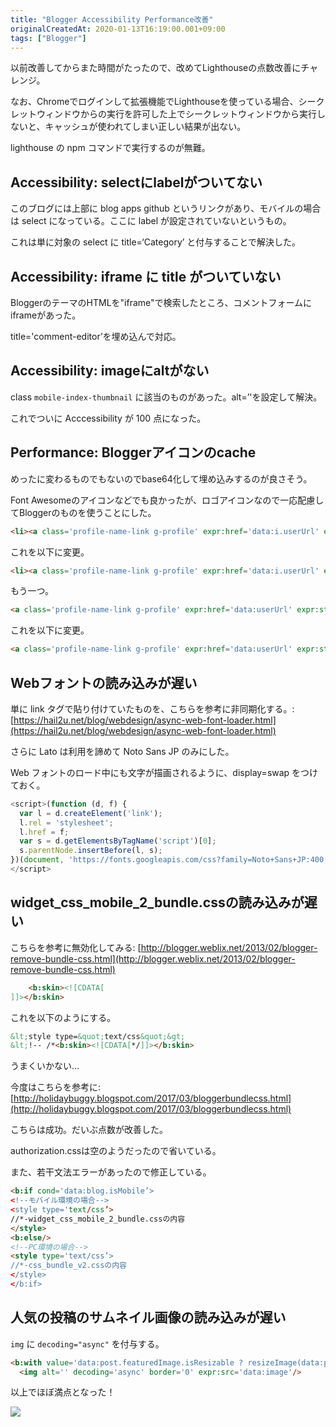 ```yaml
---
title: "Blogger Accessibility Performance改善"
originalCreatedAt: 2020-01-13T16:19:00.001+09:00
tags: ["Blogger"]
---
```

以前改善してからまた時間がたったので、改めてLighthouseの点数改善にチャレンジ。

なお、Chromeでログインして拡張機能でLighthouseを使っている場合、シークレットウィンドウからの実行を許可した上でシークレットウィンドウから実行しないと、キャッシュが使われてしまい正しい結果が出ない。

lighthouse の npm コマンドで実行するのが無難。
<!--more-->
## Accessibility: selectにlabelがついてない

このブログには上部に blog apps github というリンクがあり、モバイルの場合は select になっている。ここに label が設定されていないというもの。

これは単に対象の select に title=‘Category’ と付与することで解決した。

## Accessibility: iframe に title がついていない

BloggerのテーマのHTMLを"iframe"で検索したところ、コメントフォームにiframeがあった。

title='comment-editor’を埋め込んで対応。

## Accessibility: imageにaltがない

class `mobile-index-thumbnail` に該当のものがあった。alt=’'を設定して解決。

これでついに Acccessibility が 100 点になった。

## Performance: Bloggerアイコンのcache

めったに変わるものでもないのでbase64化して埋め込みするのが良さそう。

Font Awesomeのアイコンなどでも良かったが、ロゴアイコンなので一応配慮してBloggerのものを使うことにした。

```html
<li><a class='profile-name-link g-profile' expr:href='data:i.userUrl' expr:style='&quot;background-image: url(&quot; + data:i.profileLogo + &quot;);&quot;'><data:i.display-name/></a></li>
```

これを以下に変更。

```html
<li><a class='profile-name-link g-profile' expr:href='data:i.userUrl' expr:style='&quot;background-image: url(data:image/png;base64,iVBORw0KGgoAAAANSUhEUgAAABAAAAAQCAYAAAAf8/9hAAAA3klEQVQ4y2P4l8YUCsT/ycT6DBRoBmNMA5IZ/v+LB+IYKI5lgIgRZUACUOH2jv//3j/5/+//fwj+8/P/vyNz/v8rliRgQDJUM0jTv39oGCh2ceP/f0kMeAwAORtkM0gDyJBzqyEYZiCILpXCYwDIvzDF1/YAFUtCMIgNM2BVyf9/hWJEGPD3LyIMQGx0sRgGEgxAN4goA2BeqJCDYHSvYDUAWyCCQh6EkQPz08v//+IYSI3GfwiD58cTSEggBSBb0MMAJAaSS2AgkJRBOA4pKcNwHAOReYGMzKRPgQEGAIvy2M2lOZIeAAAAAElFTkSuQmCC);&quot;'><data:i.display-name/></a></li>
```

もう一つ。

```html
<a class='profile-name-link g-profile' expr:href='data:userUrl' expr:style='&quot;background-image: url(&quot; + data:profileLogo + &quot;);&quot;' rel='author'>
```

これを以下に変更。

```html
<a class='profile-name-link g-profile' expr:href='data:userUrl' expr:style='&quot;background-image: url(data:image/png;base64,iVBORw0KGgoAAAANSUhEUgAAABAAAAAQCAYAAAAf8/9hAAAA3klEQVQ4y2P4l8YUCsT/ycT6DBRoBmNMA5IZ/v+LB+IYKI5lgIgRZUACUOH2jv//3j/5/+//fwj+8/P/vyNz/v8rliRgQDJUM0jTv39oGCh2ceP/f0kMeAwAORtkM0gDyJBzqyEYZiCILpXCYwDIvzDF1/YAFUtCMIgNM2BVyf9/hWJEGPD3LyIMQGx0sRgGEgxAN4goA2BeqJCDYHSvYDUAWyCCQh6EkQPz08v//+IYSI3GfwiD58cTSEggBSBb0MMAJAaSS2AgkJRBOA4pKcNwHAOReYGMzKRPgQEGAIvy2M2lOZIeAAAAAElFTkSuQmCC);&quot;' rel='author'>
```

## Webフォントの読み込みが遅い

単に link タグで貼り付けていたものを、こちらを参考に非同期化する。: [https://hail2u.net/blog/webdesign/async-web-font-loader.html](https://hail2u.net/blog/webdesign/async-web-font-loader.html)

さらに Lato は利用を諦めて Noto Sans JP のみにした。

Web フォントのロード中にも文字が描画されるように、display=swap をつけておく。

```javascript
<script>(function (d, f) {
  var l = d.createElement('link');
  l.rel = 'stylesheet';
  l.href = f;
  var s = d.getElementsByTagName('script')[0];
  s.parentNode.insertBefore(l, s);
})(document, 'https://fonts.googleapis.com/css?family=Noto+Sans+JP:400,700&display=swap');
</script>
```

## widget\_css\_mobile\_2\_bundle.cssの読み込みが遅い

こちらを参考に無効化してみる: [http://blogger.weblix.net/2013/02/blogger-remove-bundle-css.html](http://blogger.weblix.net/2013/02/blogger-remove-bundle-css.html)

```html
    <b:skin><![CDATA[
]]></b:skin>
```

これを以下のようにする。

```html
&lt;style type=&quot;text/css&quot;&gt;
&lt;!-- /*<b:skin><![CDATA[*/]]></b:skin>
```

うまくいかない…

今度はこちらを参考に: [http://holidaybuggy.blogspot.com/2017/03/bloggerbundlecss.html](http://holidaybuggy.blogspot.com/2017/03/bloggerbundlecss.html)

こちらは成功。だいぶ点数が改善した。

authorization.cssは空のようだったので省いている。

また、若干文法エラーがあったので修正している。

```html
<b:if cond='data:blog.isMobile’>
<!--モバイル環境の場合-->
<style type='text/css’>
//*-widget_css_mobile_2_bundle.cssの内容
</style>
<b:else/>
<!--PC環境の場合-->
<style type='text/css’>
//*-css_bundle_v2.cssの内容
</style>
</b:if>
```

## 人気の投稿のサムネイル画像の読み込みが遅い

`img` に `decoding="async"` を付与する。

```html
<b:with value='data:post.featuredImage.isResizable ? resizeImage(data:post.featuredImage, 72, &quot;1:1&quot;) : data:post.thumbnail' var='image'>
  <img alt='' decoding='async' border='0' expr:src='data:image'/>
```

以上でほぼ満点となった！

![](/img/2020-01-blogger-accessibility-performance_1.png)
